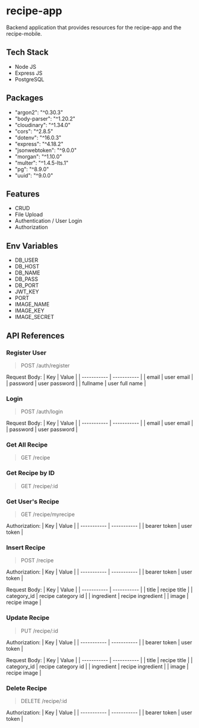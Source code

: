 # recipe-app

Backend application that provides resources for the recipe-app and the recipe-mobile.

## Tech Stack
- Node JS
- Express JS
- PostgreSQL

## Packages
- "argon2": "^0.30.3"
- "body-parser": "^1.20.2"
- "cloudinary": "^1.34.0"
- "cors": "^2.8.5"
- "dotenv": "^16.0.3"
- "express": "^4.18.2"
- "jsonwebtoken": "^9.0.0"
- "morgan": "^1.10.0"
- "multer": "^1.4.5-lts.1"
- "pg": "^8.9.0"
- "uuid": "^9.0.0"

## Features
- CRUD
- File Upload
- Authentication / User Login
- Authorization

## Env Variables
- DB_USER
- DB_HOST
- DB_NAME
- DB_PASS
- DB_PORT
- JWT_KEY
- PORT
- IMAGE_NAME
- IMAGE_KEY
- IMAGE_SECRET

## API References

### Register User

> POST /auth/register

Request Body:
| Key | Value |
| ----------- | ----------- |
| email | user email |
| password | user password |
| fullname | user full name |

### Login

> POST /auth/login

Request Body:
| Key | Value |
| ----------- | ----------- |
| email | user email |
| password | user password |

### Get All Recipe

> GET /recipe

### Get Recipe by ID

> GET /recipe/:id

### Get User's Recipe

> GET /recipe/myrecipe

Authorization:
| Key | Value |
| ----------- | ----------- |
| bearer token | user token |

### Insert Recipe

> POST /recipe

Authorization:
| Key | Value |
| ----------- | ----------- |
| bearer token | user token |

Request Body:
| Key | Value |
| ----------- | ----------- |
| title | recipe title |
| category_id | recipe category id |
| ingredient | recipe ingredient |
| image | recipe image |

### Update Recipe

> PUT /recipe/:id

Authorization:
| Key | Value |
| ----------- | ----------- |
| bearer token | user token |

Request Body:
| Key | Value |
| ----------- | ----------- |
| title | recipe title |
| category_id | recipe category id |
| ingredient | recipe ingredient |
| image | recipe image |

### Delete Recipe

> DELETE /recipe/:id

Authorization:
| Key | Value |
| ----------- | ----------- |
| bearer token | user token |
